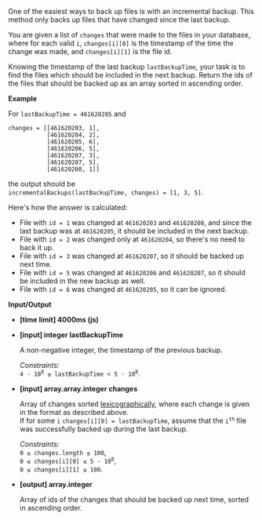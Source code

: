 <p>One of the easiest ways to back up files is with an incremental backup. This method only backs up files that have changed since the last backup.</p>
<p>You are given a list of <code>changes</code> that were made to the files in your database, where for each valid <code>i</code>, <code>changes[i][0]</code> is the timestamp of the time the change was made, and <code>changes[i][1]</code> is the file id.</p>
<p>Knowing the timestamp of the last backup <code>lastBackupTime</code>, your task is to find the files which should be included in the next backup. Return the ids of the files that should be backed up as an array sorted in ascending order.</p>
<p><strong>Example</strong></p>
<p>For <code>lastBackupTime = 461620205</code> and</p>
<pre><code>changes = [[461620203, 1], 
           [461620204, 2], 
           [461620205, 6],
           [461620206, 5], 
           [461620207, 3], 
           [461620207, 5], 
           [461620208, 1]]
</code></pre>
<p>the output should be<br>
<code>incrementalBackups(lastBackupTime, changes) = [1, 3, 5]</code>.</p>
<p>Here's how the answer is calculated:</p>
<ul>
<li>File with <code>id = 1</code> was changed at <code>461620203</code> and <code>461620208</code>, and since the last backup was at <code>461620205</code>, it should be included in the next backup.</li>
<li>File with <code>id = 2</code> was changed only at <code>461620204</code>, so there's no need to back it up.</li>
<li>File with <code>id = 3</code> was changed at <code>461620207</code>, so it should be backed up next time.</li>
<li>File with <code>id = 5</code> was changed at <code>461620206</code> and <code>461620207</code>, so it should be included in the new backup as well.</li>
<li>File with <code>id = 6</code> was changed at <code>461620205</code>, so it can be ignored.</li>
</ul>
<p><strong>Input/Output</strong></p>
<ul>
<li><strong>[time limit] 4000ms (js)</strong></li>
</ul>
<ul>
<li>
<p><strong>[input] integer lastBackupTime</strong></p>
<p>A non-negative integer, the timestamp of the previous backup.</p>
<p><em>Constraints:</em><br>
<code>4 · 10<sup>8</sup> ≤ lastBackupTime &lt; 5 · 10<sup>8</sup></code>.</p>
</li>
<li>
<p><strong>[input] array.array.integer changes</strong></p>
<p>Array of changes sorted <a href="keyword://lexicographical-order-for-arrays">lexicographically</a>, where each change is given in the format as described above.<br>
If for some <code>i</code> <code>changes[i][0] = lastBackupTime</code>, assume that the <code>i<sup>th</sup></code> file was successfully backed up during the last backup.</p>
<p><em>Constraints:</em><br>
<code>0 ≤ changes.length ≤ 100</code>,<br>
<code>0 ≤ changes[i][0] ≤ 5 · 10<sup>8</sup></code>,<br>
<code>0 ≤ changes[i][1] ≤ 100</code>.</p>
</li>
<li>
<p><strong>[output] array.integer</strong></p>
<p>Array of ids of the changes that should be backed up next time, sorted in ascending order.</p>
</li>
</ul>